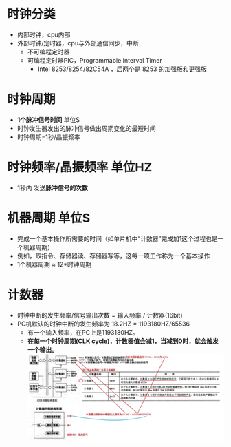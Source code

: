 # 时钟分类
- 内部时钟，cpu内部
- 外部时钟/定时器，cpu与外部通信同步，中断
    - 不可编程定时器
    - 可编程定时器PIC，Programmable Interval Timer
        - Intel 8253/8254/82C54A ，后两个是 8253 的加强版和更强版

# 时钟周期
- **1个脉冲信号时间** 单位S
- 时钟发生器发出的脉冲信号做出周期变化的最短时间
- 时钟周期=1秒/晶振频率

# 时钟频率/晶振频率 单位HZ
- 1秒内 发送**脉冲信号的次数**

# 机器周期 单位S
- 完成一个基本操作所需要的时间（如单片机中“计数器”完成加1这个过程也是一个机器周期）
- 例如，取指令、存储器读、存储器写等，这每一项工作称为一个基本操作
- 1个机器周期 ≈ 12*时钟周期

# 计数器 
- 时钟中断的发生频率/信号输出次数 = 输入频率 / 计数器(16bit) 
- PC机默认的时钟中断的发生频率为 18.2HZ = 1193180HZ/65536
    - 有一个输入频率，在PC上是1193180HZ。
    - **在每一个时钟周期(CLK cycle)，计数器值会减1，当减到0时，就会触发一个输出。**
![](../../photo/paste-f100ec3815fddc92eef1d60f6d71fb41afc3c6a2.jpg)
